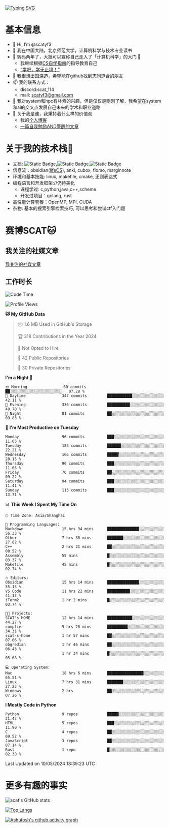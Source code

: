 [![Typing SVG](https://readme-typing-svg.demolab.com?font=Fira+Code&pause=1000&center=true&vCenter=true&multiline=true&width=470&height=98&lines=Across+the+Great+Wall+;we+can+reach+every+corner+in+the+world)](https://git.io/typing-svg)

# 基本信息
- 👋 Hi, I’m @scatyf3
- 👀 我在中国大陆，北京师范大学，计算机科学与技术专业读书
- 🌱 转码两年了，大抵可以宣称自己走入了「计算机科学」的大门 🥺
  - 我继续根据[CS自学指南](https://csdiy.wiki/)的指导教育自己 
  - [“学吧，学无止境！” ](https://www.acm.org/binaries/content/assets/education/cs2013_chinese.pdf)
- 💞️ 我很想出国深造，希望能在github找到志同道合的朋友
- 📫 我的联系方式：
  -   discord:scat_114
  -   mail: scatyf3@gmail.com
- 🌟 我对system和hpc有朴素的兴趣，但是仅仅是刚刚了解，我希望在system和ai的交叉点发展自己未来的学术和职业道路
- 🤔 关于我是谁，我秉持着什么样的价值观
  - 我的[个人博客](https://scatyfs-blog.gitbook.io/scats-blog)
  - [一篇自我勉励AND警醒的文章](https://www.zhihu.com/question/595969891/answer/3060352057)
 
# 关于我的技术栈🔧
- 文档: ![Static Badge](https://img.shields.io/badge/markdown-gray),![Static Badge](https://img.shields.io/badge/latex-gray),![Static Badge](https://img.shields.io/badge/marp-blue)
- 信息流：obsidian([lifeOS](https://github.com/quanru/obsidian-example-lifeos)), anki, cubox, flomo, marginnote
- 环境和基本技能: linux, makefile, cmake, 正则表达式
- 编程语言和开发框架://仍待美化
  - 课程学过: c,python,java,c++,scheme
  - 开发过项目：golang, rust
- 高性能计算套餐：OpenMP, MPI, CUDA 
- 杂物: 基本的搜索引擎检索技巧, 可以思考和尝试ctf入门题

# 赛博SCAT🐱

## 我关注的社媒文章
[我关注的社媒文章](https://www.notion.so/6379b986d4964818b078b0328b41f73b?v=19fc0e6483ec4fada09d6c68f7b20732)

## 工作时长
<!--START_SECTION:waka-->
![Code Time](http://img.shields.io/badge/Code%20Time-39%20hrs%2051%20mins-blue)

![Profile Views](http://img.shields.io/badge/Profile%20Views-38-blue)

**🐱 My GitHub Data** 

> 📦 1.6 MB Used in GitHub's Storage 
 > 
> 🏆 318 Contributions in the Year 2024
 > 
> 🚫 Not Opted to Hire
 > 
> 📜 42 Public Repositories 
 > 
> 🔑 30 Private Repositories 
 > 
**I'm a Night 🦉** 

```text
🌞 Morning                60 commits          ██░░░░░░░░░░░░░░░░░░░░░░░   07.28 % 
🌆 Daytime                347 commits         ███████████░░░░░░░░░░░░░░   42.11 % 
🌃 Evening                336 commits         ██████████░░░░░░░░░░░░░░░   40.78 % 
🌙 Night                  81 commits          ██░░░░░░░░░░░░░░░░░░░░░░░   09.83 % 
```
📅 **I'm Most Productive on Tuesday** 

```text
Monday                   96 commits          ███░░░░░░░░░░░░░░░░░░░░░░   11.65 % 
Tuesday                  183 commits         ██████░░░░░░░░░░░░░░░░░░░   22.21 % 
Wednesday                166 commits         █████░░░░░░░░░░░░░░░░░░░░   20.15 % 
Thursday                 96 commits          ███░░░░░░░░░░░░░░░░░░░░░░   11.65 % 
Friday                   76 commits          ██░░░░░░░░░░░░░░░░░░░░░░░   09.22 % 
Saturday                 94 commits          ███░░░░░░░░░░░░░░░░░░░░░░   11.41 % 
Sunday                   113 commits         ███░░░░░░░░░░░░░░░░░░░░░░   13.71 % 
```


📊 **This Week I Spent My Time On** 

```text
🕑︎ Time Zone: Asia/Shanghai

💬 Programming Languages: 
Markdown                 15 hrs 34 mins      ██████████████░░░░░░░░░░░   56.33 % 
Other                    7 hrs 38 mins       ███████░░░░░░░░░░░░░░░░░░   27.62 % 
C++                      2 hrs 21 mins       ██░░░░░░░░░░░░░░░░░░░░░░░   08.52 % 
Assembly                 55 mins             █░░░░░░░░░░░░░░░░░░░░░░░░   03.37 % 
Makefile                 45 mins             █░░░░░░░░░░░░░░░░░░░░░░░░   02.74 % 

🔥 Editors: 
Obsidian                 15 hrs 14 mins      ██████████████░░░░░░░░░░░   55.13 % 
VS Code                  11 hrs 22 mins      ██████████░░░░░░░░░░░░░░░   41.13 % 
iTerm2                   1 hr 2 mins         █░░░░░░░░░░░░░░░░░░░░░░░░   03.74 % 

🐱‍💻 Projects: 
SCAT's HOME              12 hrs 14 mins      ███████████░░░░░░░░░░░░░░   44.27 % 
complier                 9 hrs 28 mins       █████████░░░░░░░░░░░░░░░░   34.31 % 
scat-s-home              1 hr 57 mins        ██░░░░░░░░░░░░░░░░░░░░░░░   07.06 % 
obgredian                1 hr 46 mins        ██░░░░░░░░░░░░░░░░░░░░░░░   06.43 % 
-                        1 hr 34 mins        █░░░░░░░░░░░░░░░░░░░░░░░░   05.68 % 

💻 Operating System: 
Mac                      18 hrs 6 mins       ████████████████░░░░░░░░░   65.51 % 
Linux                    7 hrs 31 mins       ███████░░░░░░░░░░░░░░░░░░   27.23 % 
Windows                  2 hrs               ██░░░░░░░░░░░░░░░░░░░░░░░   07.26 % 
```

**I Mostly Code in Python** 

```text
Python                   9 repos             █████░░░░░░░░░░░░░░░░░░░░   21.43 % 
HTML                     5 repos             ███░░░░░░░░░░░░░░░░░░░░░░   11.90 % 
C                        4 repos             ██░░░░░░░░░░░░░░░░░░░░░░░   09.52 % 
JavaScript               3 repos             ██░░░░░░░░░░░░░░░░░░░░░░░   07.14 % 
Rust                     1 repo              █░░░░░░░░░░░░░░░░░░░░░░░░   02.38 % 
```




 Last Updated on 10/05/2024 18:39:23 UTC
<!--END_SECTION:waka-->


# 更多有趣的事实 

![scat's GitHub stats](https://github-readme-stats.vercel.app/api?username=scatyf3&count_private=true&theme=synthwave)

[![Top Langs](https://github-readme-stats.vercel.app/api/top-langs/?username=scatyf3&layout=compact&langs_count=12&theme=synthwave&hide=javascript,html,css&size_weight=0.5&count_weight=0.5)](https://github.com/anuraghazra/github-readme-statss)

[![Ashutosh's github activity graph](https://github-readme-activity-graph.vercel.app/graph?username=scatyf3&theme=dracula)](https://github.com/ashutosh00710/github-readme-activity-graph)

<!---
scatfy3/scatfy3 is a ✨ special ✨ repository because its `README.md` (this file) appears on your GitHub profile.
You can click the Preview link to take a look at your changes.
--->
